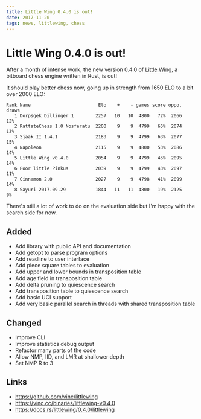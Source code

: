 ```yaml
---
title: Little Wing 0.4.0 is out!
date: 2017-11-20
tags: news, littlewing, chess
---
```


# Little Wing 0.4.0 is out!

After a month of intense work, the new version 0.4.0 of [Little Wing][1], a
bitboard chess engine written in Rust, is out!

It should play better chess now, going up in strength from 1650 ELO to a bit
over 2000 ELO:

    Rank Name                         Elo    +    - games score oppo. draws
       1 Dorpsgek Dillinger 1        2257   10   10  4800   72%  2066   12%
       2 RattateChess 1.0 Nosferatu  2200    9    9  4799   65%  2074   13%
       3 Sjaak II 1.4.1              2183    9    9  4799   63%  2077   15%
       4 Napoleon                    2115    9    9  4800   53%  2086   14%
       5 Little Wing v0.4.0          2054    9    9  4799   45%  2095   14%
       6 Poor little Pinkus          2039    9    9  4799   43%  2097   11%
       7 Cinnamon 2.0                2027    9    9  4798   41%  2099   14%
       8 Sayuri 2017.09.29           1844   11   11  4800   19%  2125    9%

There's still a lot of work to do on the evaluation side but I'm happy with the
search side for now.

## Added

- Add library with public API and documentation
- Add getopt to parse program options
- Add readline to user interface
- Add piece square tables to evaluation
- Add upper and lower bounds in transposition table
- Add age field in transposition table
- Add delta pruning to quiescence search
- Add transposition table to quiescence search
- Add basic UCI support
- Add very basic parallel search in threads with shared transposition table

## Changed

- Improve CLI
- Improve statistics debug output
- Refactor many parts of the code
- Allow NMP, IID, and LMR at shallower depth
- Set NMP R to 3

## Links

- https://github.com/vinc/littlewing
- https://vinc.cc/binaries/littlewing-v0.4.0
- https://docs.rs/littlewing/0.4.0/littlewing

[1]: https://github.com/vinc/littlewing
